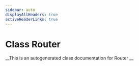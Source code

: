 ```yaml
---
sidebar: auto
displayAllHeaders: true
activeHeaderLinks: true
---
```

# Class Router


__This is an autogenerated class documentation for Router __
